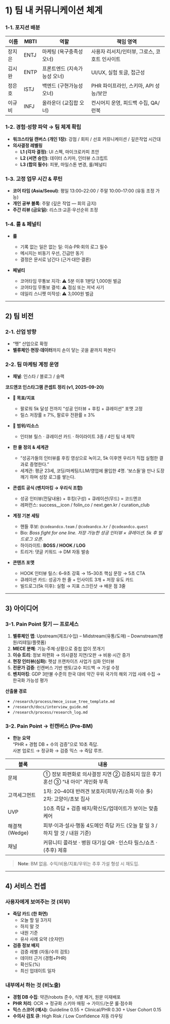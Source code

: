 # 1) 팀 내 커뮤니케이션 체계

### 1-1. 포지션 배분

| 이름   | MBTI | 역할 | 책임 영역 |
|--------|------|------|-----------|
| 장지은 | ENTJ | 마케팅 (욕구충족성 오너) | 사용자 리서치/인터뷰, 그로스, 코호트 인사이트 |
| 김시완 | ENTP | 프론트엔드 (지속가능성 오너) | UI/UX, 실험 토글, 접근성 |
| 정은호 | ISTJ | 백엔드 (구현가능성 오너) | PHR 파이프라인, 스키마, API 성능/보안 |
| 이규비 | INFJ | 올라운더 (교집합 오너) | 컨시어지 운영, 피드백 수집, QA/런북 |

### 1-2. 경험·성향 파악 → 팀 체계 확립
- **워크스타일 캔버스 (개인 1장)**: 강점 / 회피 / 선호 커뮤니케이션 / 깊은작업 시간대  
- **의사결정 레벨링**
  - **L1 (각자 결정)**: UI 스펙, 마이크로카피 초안  
  - **L2 (서면 승인)**: 데이터 스키마, 인터뷰 스크립트  
  - **L3 (합의 필수)**: 피봇, 마일스톤 변경, 룰/페널티  

### 1-3. 고정 업무 시간 & 루틴
- **코어 타임 (Asia/Seoul)**: 평일 13:00–22:00 / 주말 10:00–17:00 (유동 조정 가능)  
- **개인 공부 블록**: 주말 (깊은 작업 — 회의 금지)  
- **주간 리뷰 (금요일)**: 리스크·교훈·우선순위 조정  

### 1-4. 룰 & 페널티
- **룰**
  - 기록 없는 일은 없는 일: 이슈·PR·회의 로그 필수  
  - 메시지는 비동기 우선, 긴급만 동기  
  - 결정은 문서로 남긴다 (근거·대안·결론)  

- **페널티**
  - 코어타임 무통보 지각: ⚠ 5분 이후 1분당 1,000원 벌금  
  - 코어타임 무통보 결석: ⚠ 점심 또는 저녁 사기  
  - 데일리 스니펫 미작성: ⚠ 3,000원 벌금  

---

## 2) 팀 비전

### 2-1. 산업 방향
- “펫” 산업으로 확정  
- **벨류체인·현장·데이터**까지 손이 닿는 곳을 끝까지 파본다  

### 2-2. 팀 마케팅 계정 운영
- **채널**: 인스타 / 블로그 / 슬랙  

**코드앤코 인스타그램 콘셉트 정리 (v1, 2025-09-20)**  

- **🎯 목표/지표**
  - 팔로워 5k 달성 전까지 “성공 인터뷰 + 후킹 + 큐레이션” 포맷 고정  
  - 릴스 저장률 ≥ 7%, 팔로우 전환률 ≥ 3%  

- **🧭 범위/리소스**
  - 인터뷰 릴스 · 큐레이션 카드 · 하이라이트 3종 / 4인 팀 내 제작  

- **한 줄 정의 & 세계관**
  - “성공가들의 인터뷰를 후킹 영상으로 녹이고, 5k 이후엔 우리가 직접 실험한 결과로 증명한다.”  
  - 세계관: 평균 23세, 코딩/마케팅/LLM/영업에 몰입한 4명. ‘보스들’을 만나 도장깨기 하며 성장 로그를 쌓는다.  

- **콘셉트 공식 (벤치마킹 → 우리식 조합)**
  - 성공 인터뷰(전달내용) + 후킹(구성) + 큐레이션(무드) = 코드앤코  
  - 레퍼런스: success__icon / folin_co / next.gen.kr / curation_club  

- **계정 기본 세팅**
  - 핸들 후보: `@codeandco.team` / `@codeandco.kr` / `@codeandco.quest`  
  - Bio: *Boss fight for one line. 저장 가능한 성공 인터뷰 × 큐레이션. 5k 후 빌드로그 오픈.*  
  - 하이라이트: **BOSS / HOOK / LOG**  
  - 트리거: 댓글 키워드 → DM 자동 발송  

- **콘텐츠 포맷**
  - HOOK 인터뷰 릴스: 6–9초 강훅 → 15–30초 핵심 문장 → 5초 CTA  
  - 큐레이션 카드: 성공가 한 줄 + 인사이트 3개 + 저장 유도 카드  
  - 빌드로그(5k 이후): 실험 → 지표 스크린샷 → 배운 점 3줄  

---

## 3) 아이디어

### 3-1. Pain Point 찾기 — 프로세스
1. **벨류체인 맵**: Upstream(제조/수입) – Midstream(유통/도매) – Downstream(병원/리테일/플랫폼)  
2. **MECE 분해**: 기능·주체·상황으로 중첩 없이 쪼개기  
3. **이슈 트리**: 정보 파편화 → 의사결정 지연/오판 → 비용·시간 증가  
4. **현장 인터뷰(심화)**: 펫샵 프랜차이즈 사업가 심화 인터뷰  
5. **전문가 검증**: 린캔버스 기반 멘토/교수 피드백 → 가설 수정  
6. **벤치마킹**: GDP 3만불 수준의 한국 대비 약간 우위 국가의 해외 기업 사례 수집 → 한국화 가능성 평가  

**산출물 경로**
- `/research/process/mece_issue_tree_template.md`  
- `/research/docs/interview_guide.md`  
- `/research/process/research_log.md`  

### 3-2. Pain Point → 린캔버스 (Pre-BM)

- **한눈 요약**  
  “PHR + 경험 DB + 수의 검증”으로 10초 즉답.  
  사본 업로드 → 정규화 → 검증 믹스 → 즉답 루프.  

| 블록 | 내용 |
|------|------|
| 문제 | ① 정보 파편화로 의사결정 지연 ② 검증되지 않은 후기 혼선 ③ “내 아이” 개인화 부족 |
| 고객세그먼트 | 1차: 20–40대 반려견 보호자(피부/귀/소화 이슈 多)<br>2차: 고양이/초보 집사 |
| UVP | 10초 즉답 + 검증 배지/확신도/업데이트가 보이는 맞춤 케어 |
| 해결책 (Wedge) | 피부·이과·설사·행동 4도메인 즉답 카드 (오늘 할 일 3 / 하지 말 것 / 내원 기준) |
| 채널 | 커뮤니티 콜라보 · 병원 대기실 QR · 인스타 릴스/쇼츠 · (추후) 제휴 |

> **Note**: BM 없음. 수익/비용/지표/우위는 추후 가설 형성 시 재도입.

---

## 4) 서비스 컨셉

### 사용자에게 보여주는 것 (외부)
- **즉답 카드 (한 화면)**  
  - 오늘 할 일 3가지  
  - 하지 말 것  
  - 내원 기준  
  - 유사 사례 요약 (숫자만)  
- **검증 정보 배지**  
  - 검증 레벨 (자동/수의 검토)  
  - 데이터 근거 (경험+PHR)  
  - 확신도(%)  
  - 최신 업데이트 일자  

### 내부에서 하는 것 (비노출)
- **경험 DB 수집**: 약관/robots 준수, 식별 제거, 원문 미재배포  
- **PHR 처리**: OCR → 정규화 스키마 매핑 → 가이드/논문 룰·점수화  
- **믹스 스코어 (예시)**: Guideline 0.55 + Clinical/PHR 0.30 + User Cohort 0.15  
- **수의사 검토 큐**: High Risk / Low Confidence 자동 라우팅  
